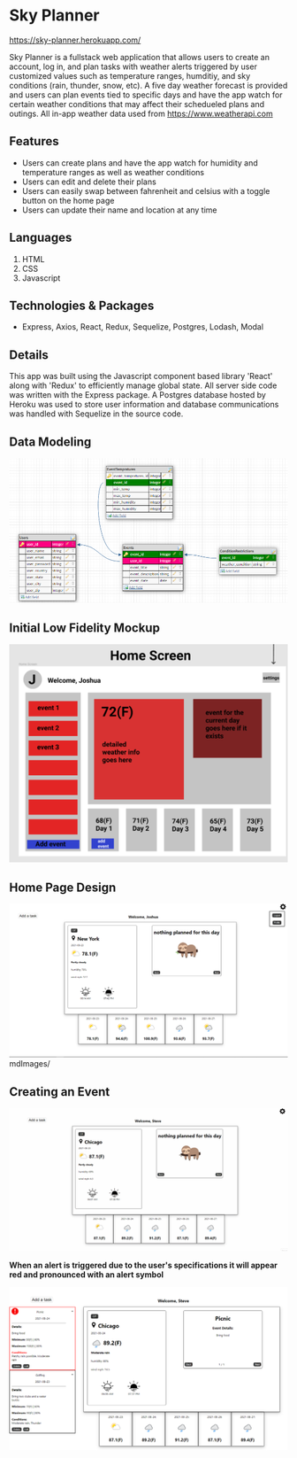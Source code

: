 # Sky Planner

https://sky-planner.herokuapp.com/

Sky Planner is a fullstack web application that allows users to create an account, log in, and plan tasks with weather alerts triggered by user customized values such as temperature ranges, humditiy, and sky conditions (rain, thunder, snow, etc). A five day weather forecast is provided and users can plan events tied to specific days and have the app watch for certain weather conditions that may affect their schedueled plans and outings. All in-app weather data used from https://www.weatherapi.com

## Features

- Users can create plans and have the app watch for humidity and temperature ranges as well as weather conditions
- Users can edit and delete their plans
- Users can easily swap between fahrenheit and celsius with a toggle button on the home page
- Users can update their name and location at any time

## Languages

1. HTML
2. CSS
3. Javascript

## Technologies & Packages

- Express, Axios, React, Redux, Sequelize, Postgres, Lodash, Modal

## Details

This app was built using the Javascript component based library 'React' along with 'Redux' to efficiently manage global state. All server side code was written with the Express package. A Postgres database hosted by Heroku was used to store user information and database communications was handled with Sequelize in the source code.

## Data Modeling

![Getting Started](./mdImages/data-model.png)

## Initial Low Fidelity Mockup

![Getting Started](./mdImages/lofi.png)

## Home Page Design

![Getting Started](./mdImages/home-page.png)
mdImages/

## Creating an Event

![Getting Started](./mdImages/Animation.gif)

**When an alert is triggered due to the user's specifications it will appear red and pronounced with an alert symbol**

![Getting Started](./mdImages/alerts.png)
